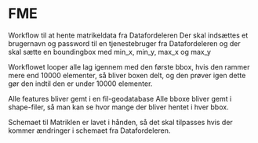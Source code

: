 # FME
Workflow til at hente matrikeldata fra Datafordeleren
Der skal indsættes et brugernavn og password til en tjenestebruger fra Datafordeleren
og der skal sætte en boundingbox med min_x, min_y, max_x og max_y

Workflowet looper alle lag igennem med den første bbox, hvis den rammer mere end 10000 elementer, så bliver boxen delt, og den prøver igen
dette gør den indtil den er under 10000 elementer.

Alle features bliver gemt i en fil-geodatabase
Alle bboxe bliver gemt i shape-filer, så man kan se hvor mange der bliver hentet i hver bbox.

Schemaet til Matriklen er lavet i hånden, så det skal tilpasses hvis der kommer ændringer i schemaet fra Datafordeleren.
